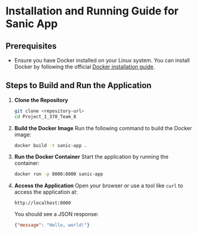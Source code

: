 # Installation and Running Guide for Sanic App

## Prerequisites
- Ensure you have Docker installed on your Linux system. You can install Docker by following the official [Docker installation guide](https://docs.docker.com/get-docker/).

## Steps to Build and Run the Application

1. **Clone the Repository**
   ```bash
   git clone <repository-url>
   cd Project_1_370_Team_8
   ```

2. **Build the Docker Image**
   Run the following command to build the Docker image:
   ```bash
   docker build -t sanic-app .
   ```

3. **Run the Docker Container**
   Start the application by running the container:
   ```bash
   docker run -p 8000:8000 sanic-app
   ```

4. **Access the Application**
   Open your browser or use a tool like `curl` to access the application at:
   ```
   http://localhost:8000
   ```

   You should see a JSON response:
   ```json
   {"message": "Hello, world!"}
   ```
